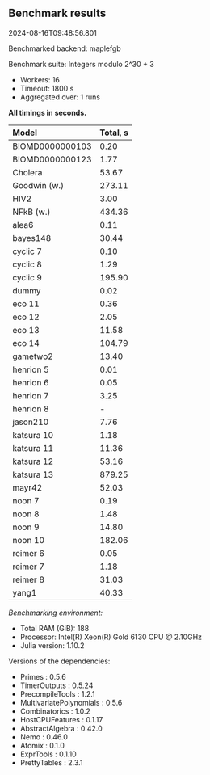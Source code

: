 ## Benchmark results

2024-08-16T09:48:56.801

Benchmarked backend: maplefgb

Benchmark suite: Integers modulo 2^30 + 3

- Workers: 16
- Timeout: 1800 s
- Aggregated over: 1 runs

**All timings in seconds.**

|Model|Total, s|
|:----|---|
|BIOMD0000000103|0.20|
|BIOMD0000000123|1.77|
|Cholera|53.67|
|Goodwin (w.)|273.11|
|HIV2|3.00|
|NFkB (w.)|434.36|
|alea6|0.11|
|bayes148|30.44|
|cyclic 7|0.10|
|cyclic 8|1.29|
|cyclic 9|195.90|
|dummy|0.02|
|eco 11|0.36|
|eco 12|2.05|
|eco 13|11.58|
|eco 14|104.79|
|gametwo2|13.40|
|henrion 5|0.01|
|henrion 6|0.05|
|henrion 7|3.25|
|henrion 8| - |
|jason210|7.76|
|katsura 10|1.18|
|katsura 11|11.36|
|katsura 12|53.16|
|katsura 13|879.25|
|mayr42|52.03|
|noon 7|0.19|
|noon 8|1.48|
|noon 9|14.80|
|noon 10|182.06|
|reimer 6|0.05|
|reimer 7|1.18|
|reimer 8|31.03|
|yang1|40.33|

*Benchmarking environment:*

* Total RAM (GiB): 188
* Processor: Intel(R) Xeon(R) Gold 6130 CPU @ 2.10GHz
* Julia version: 1.10.2

Versions of the dependencies:

* Primes : 0.5.6
* TimerOutputs : 0.5.24
* PrecompileTools : 1.2.1
* MultivariatePolynomials : 0.5.6
* Combinatorics : 1.0.2
* HostCPUFeatures : 0.1.17
* AbstractAlgebra : 0.42.0
* Nemo : 0.46.0
* Atomix : 0.1.0
* ExprTools : 0.1.10
* PrettyTables : 2.3.1
